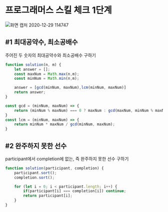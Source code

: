 
# 프로그래머스 스킬 체크 1단계

![화면 캡처 2020-12-29 114747](https://user-images.githubusercontent.com/69497936/103255511-e93a4c00-49cc-11eb-8a2e-4eec7187c9d9.jpg)


## #1 최대공약수, 최소공배수
주어진 두 숫자의 최대공약수와 최소공배수 구하기

```javascript
function solution(n, m) {
    let answer = [];
    const maxNum = Math.max(n,m);
    const minNum = Math.min(n,m);   

    answer = [gcd(minNum, maxNum),lcm(minNum, maxNum)]
    return answer;
}

const gcd = (minNum, maxNum) => {
    return (minNum % maxNum) === 0 ? maxNum : gcd(maxNum, minNum % maxNum);
}
const lcm = (minNum, maxNum) => {
    return minNum * maxNum / gcd(minNum, maxNum);
}
```


## #2 완주하지 못한 선수
participant에서 completion에 없는, 즉 완주하지 못한 선수 구하기

```javascript
function solution(participant, completion) {
    participant.sort();
    completion.sort();

    for (let i = 0; i < participant.length; i++) {
        if(participant[i] === completion[i]) continue;
        return participant[i];
    }
}
```
